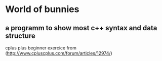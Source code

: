 World of bunnies
================
a programm to show most c++ syntax and data structure
----------------
cplus plus beginner exercice from (http://www.cpluscplus.com/forum/articles/12974/)
